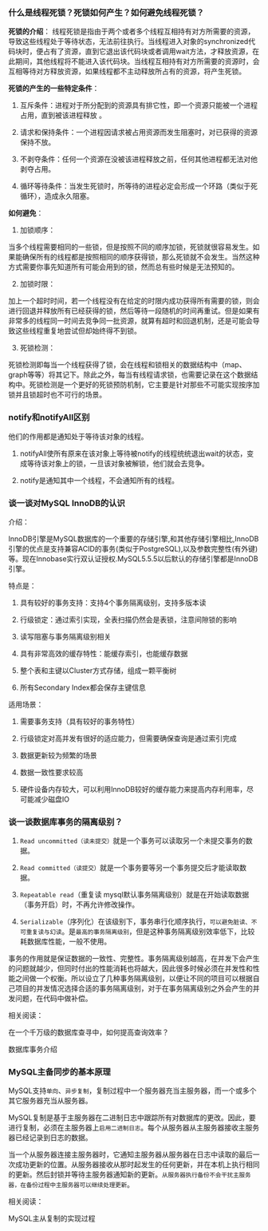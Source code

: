 ### 什么是线程死锁？死锁如何产生？如何避免线程死锁？

  **死锁的介绍**：
  线程死锁是指由于两个或者多个线程互相持有对方所需要的资源，导致这些线程处于等待状态，无法前往执行。当线程进入对象的synchronized代码块时，便占有了资源，直到它退出该代码块或者调用wait方法，才释放资源，在此期间，其他线程将不能进入该代码块。当线程互相持有对方所需要的资源时，会互相等待对方释放资源，如果线程都不主动释放所占有的资源，将产生死锁。

  **死锁的产生的一些特定条件**：

  1. 互斥条件：进程对于所分配到的资源具有排它性，即一个资源只能被一个进程占用，直到被该进程释放 。

  2. 请求和保持条件：一个进程因请求被占用资源而发生阻塞时，对已获得的资源保持不放。

  3. 不剥夺条件：任何一个资源在没被该进程释放之前，任何其他进程都无法对他剥夺占用。

  4. 循环等待条件：当发生死锁时，所等待的进程必定会形成一个环路（类似于死循环），造成永久阻塞。

  **如何避免**：

  1. 加锁顺序：

  当多个线程需要相同的一些锁，但是按照不同的顺序加锁，死锁就很容易发生。如果能确保所有的线程都是按照相同的顺序获得锁，那么死锁就不会发生。当然这种方式需要你事先知道所有可能会用到的锁，然而总有些时候是无法预知的。

  2. 加锁时限：

  加上一个超时时间，若一个线程没有在给定的时限内成功获得所有需要的锁，则会进行回退并释放所有已经获得的锁，然后等待一段随机的时间再重试。但是如果有非常多的线程同一时间去竞争同一批资源，就算有超时和回退机制，还是可能会导致这些线程重复地尝试但却始终得不到锁。

  3. 死锁检测：

  死锁检测即每当一个线程获得了锁，会在线程和锁相关的数据结构中（map、graph等等）将其记下。除此之外，每当有线程请求锁，也需要记录在这个数据结构中。死锁检测是一个更好的死锁预防机制，它主要是针对那些不可能实现按序加锁并且锁超时也不可行的场景。

### notify和notifyAll区别

  他们的作用都是通知处于等待该对象的线程。

  1. notifyAll使所有原来在该对象上等待被notify的线程统统退出wait的状态，变成等待该对象上的锁，一旦该对象被解锁，他们就会去竞争。

  2. notify是通知其中一个线程，不会通知所有的线程。

### 谈一谈对MySQL InnoDB的认识

  介绍：

  InnoDB引擎是MySQL数据库的一个重要的存储引擎,和其他存储引擎相比,InnoDB引擎的优点是支持兼容ACID的事务(类似于PostgreSQL),以及参数完整性(有外键)等。现在Innobase实行双认证授权.MySQL5.5.5以后默认的存储引擎都是InnoDB引擎。

  特点是：

  1. 具有较好的事务支持：支持4个事务隔离级别，支持多版本读

  2. 行级锁定：通过索引实现，全表扫描仍然会是表锁，注意间隙锁的影响

  3. 读写阻塞与事务隔离级别相关

  4. 具有非常高效的缓存特性：能缓存索引，也能缓存数据

  5. 整个表和主键以Cluster方式存储，组成一颗平衡树

  6. 所有Secondary Index都会保存主键信息

  适用场景：

  1. 需要事务支持（具有较好的事务特性）

  2. 行级锁定对高并发有很好的适应能力，但需要确保查询是通过索引完成

  3. 数据更新较为频繁的场景

  4. 数据一致性要求较高

  5. 硬件设备内存较大，可以利用InnoDB较好的缓存能力来提高内存利用率，尽可能减少磁盘IO

### 谈一谈数据库事务的隔离级别？

  1. `Read uncommitted（读未提交）`就是一个事务可以读取另一个未提交事务的数据。

  2. `Read committed（读提交）`就是一个事务要等另一个事务提交后才能读取数据。

  3. `Repeatable read`（重复读 mysql默认事务隔离级别）就是在开始读取数据（事务开启）时，不再允许修改操作。

  4. `Serializable`（序列化）在该级别下，事务串行化顺序执行，`可以避免脏读、不可重复读与幻读`。是`最高的事务隔离级别`，但是这种事务隔离级别效率低下，比较耗数据库性能，一般不使用。

  事务的作用就是保证数据的一致性、完整性。事务隔离级别越高，在并发下会产生的问题就越少，但同时付出的性能消耗也将越大，因此很多时候必须在并发性和性能之间做一个权衡。所以设立了几种事务隔离级别，以便让不同的项目可以根据自己项目的并发情况选择合适的事务隔离级别，对于在事务隔离级别之外会产生的并发问题，在代码中做补偿。

  相关阅读：

  在一个千万级的数据库查寻中，如何提高查询效率？

  数据库事务介绍

### MySQL主备同步的基本原理

  MySQL支持`单向`、`异步复制`，复制过程中一个服务器充当主服务器，而一个或多个其它服务器充当从服务器。

  MySQL复制是基于主服务器在二进制日志中跟踪所有对数据库的更改。因此，要进行复制，必须在主服务器上`启用二进制日志`。每个从服务器从主服务器接收主服务器已经记录到日志的数据。

  当一个从服务器连接主服务器时，它通知主服务器从服务器在日志中读取的最后一次成功更新的位置。从服务器接收从那时起发生的任何更新，并在本机上执行相同的更新。然后封锁并等待主服务器通知新的更新。`从服务器执行备份不会干扰主服务器，在备份过程中主服务器可以继续处理更新`。

  相关阅读：

  MySQL主从复制的实现过程
